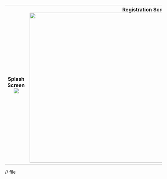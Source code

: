 <table cellspacing="0" cellpadding="0">
  <tr>
    <th>Splash Screen <br>
    <img src="https://user-images.githubusercontent.com/62836567/159018031-7f10991d-6836-4409-a953-49423ebb4476.jpg" />
    </th>
    <th>
      Registration Screen
      <img src="https://user-images.githubusercontent.com/62836567/159018136-82b62763-3e26-4e78-8cdb-20dc30bdfe20.jpg" width="750" height="480" />
    </th>
     <th>
       Sign In Screen
        <img src="https://user-images.githubusercontent.com/62836567/159018217-460d5916-bb06-437f-868c-ee343a5d9f35.jpg" />
    </th>
     <th>
       Success Screen
        <img src="https://user-images.githubusercontent.com/62836567/159018285-1e6a616f-8000-4e8f-9ede-5e17f60039b6.jpg"/>
    </th>
  </tr>
 
</table>
// file
